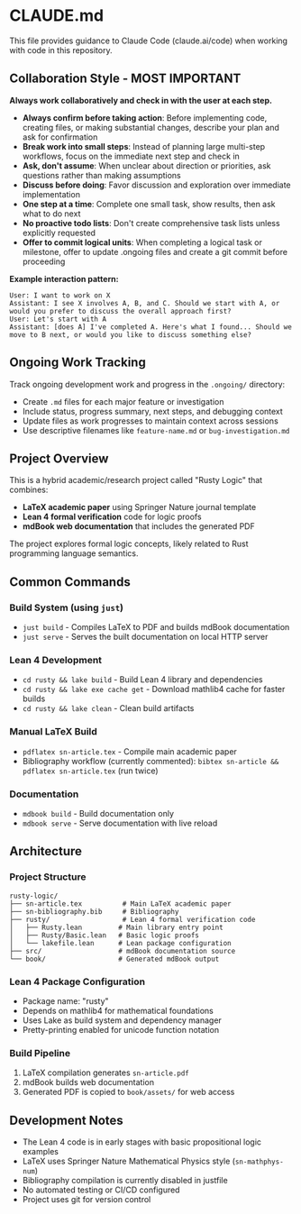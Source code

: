 # CLAUDE.md

This file provides guidance to Claude Code (claude.ai/code) when working with code in this repository.

## Collaboration Style - MOST IMPORTANT

**Always work collaboratively and check in with the user at each step.**

- **Always confirm before taking action**: Before implementing code, creating files, or making substantial changes, describe your plan and ask for confirmation
- **Break work into small steps**: Instead of planning large multi-step workflows, focus on the immediate next step and check in
- **Ask, don't assume**: When unclear about direction or priorities, ask questions rather than making assumptions  
- **Discuss before doing**: Favor discussion and exploration over immediate implementation
- **One step at a time**: Complete one small task, show results, then ask what to do next
- **No proactive todo lists**: Don't create comprehensive task lists unless explicitly requested
- **Offer to commit logical units**: When completing a logical task or milestone, offer to update .ongoing files and create a git commit before proceeding

**Example interaction pattern:**
```
User: I want to work on X
Assistant: I see X involves A, B, and C. Should we start with A, or would you prefer to discuss the overall approach first?
User: Let's start with A  
Assistant: [does A] I've completed A. Here's what I found... Should we move to B next, or would you like to discuss something else?
```

## Ongoing Work Tracking

Track ongoing development work and progress in the `.ongoing/` directory:

- Create `.md` files for each major feature or investigation
- Include status, progress summary, next steps, and debugging context
- Update files as work progresses to maintain context across sessions
- Use descriptive filenames like `feature-name.md` or `bug-investigation.md`

## Project Overview

This is a hybrid academic/research project called "Rusty Logic" that combines:
- **LaTeX academic paper** using Springer Nature journal template  
- **Lean 4 formal verification** code for logic proofs
- **mdBook web documentation** that includes the generated PDF

The project explores formal logic concepts, likely related to Rust programming language semantics.

## Common Commands

### Build System (using `just`)
- `just build` - Compiles LaTeX to PDF and builds mdBook documentation
- `just serve` - Serves the built documentation on local HTTP server

### Lean 4 Development
- `cd rusty && lake build` - Build Lean 4 library and dependencies
- `cd rusty && lake exe cache get` - Download mathlib4 cache for faster builds
- `cd rusty && lake clean` - Clean build artifacts

### Manual LaTeX Build
- `pdflatex sn-article.tex` - Compile main academic paper
- Bibliography workflow (currently commented): `bibtex sn-article && pdflatex sn-article.tex` (run twice)

### Documentation
- `mdbook build` - Build documentation only
- `mdbook serve` - Serve documentation with live reload

## Architecture

### Project Structure
```
rusty-logic/
├── sn-article.tex          # Main LaTeX academic paper
├── sn-bibliography.bib     # Bibliography
├── rusty/                  # Lean 4 formal verification code
│   ├── Rusty.lean         # Main library entry point  
│   ├── Rusty/Basic.lean   # Basic logic proofs
│   └── lakefile.lean      # Lean package configuration
├── src/                   # mdBook documentation source
└── book/                  # Generated mdBook output
```

### Lean 4 Package Configuration
- Package name: "rusty"
- Depends on mathlib4 for mathematical foundations
- Uses Lake as build system and dependency manager
- Pretty-printing enabled for unicode function notation

### Build Pipeline
1. LaTeX compilation generates `sn-article.pdf`
2. mdBook builds web documentation 
3. Generated PDF is copied to `book/assets/` for web access

## Development Notes

- The Lean 4 code is in early stages with basic propositional logic examples
- LaTeX uses Springer Nature Mathematical Physics style (`sn-mathphys-num`)
- Bibliography compilation is currently disabled in justfile
- No automated testing or CI/CD configured
- Project uses git for version control